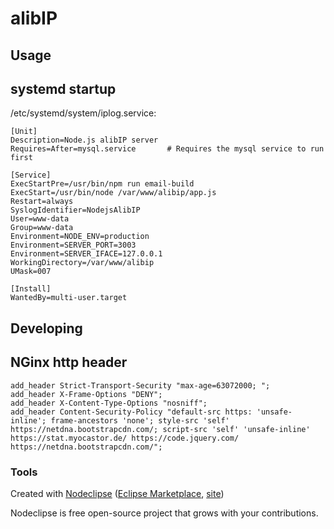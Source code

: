 

# alibIP



## Usage

## systemd startup
/etc/systemd/system/iplog.service:

```
[Unit]
Description=Node.js alibIP server
Requires=After=mysql.service       # Requires the mysql service to run first

[Service]
ExecStartPre=/usr/bin/npm run email-build
ExecStart=/usr/bin/node /var/www/alibip/app.js
Restart=always
SyslogIdentifier=NodejsAlibIP
User=www-data
Group=www-data
Environment=NODE_ENV=production
Environment=SERVER_PORT=3003
Environment=SERVER_IFACE=127.0.0.1
WorkingDirectory=/var/www/alibip
UMask=007

[Install]
WantedBy=multi-user.target
```

## Developing

## NGinx http header

```
add_header Strict-Transport-Security "max-age=63072000; ";
add_header X-Frame-Options "DENY";
add_header X-Content-Type-Options "nosniff";
add_header Content-Security-Policy "default-src https: 'unsafe-inline'; frame-ancestors 'none'; style-src 'self' https://netdna.bootstrapcdn.com/; script-src 'self' 'unsafe-inline' https://stat.myocastor.de/ https://code.jquery.com/ https://netdna.bootstrapcdn.com/";
```


### Tools

Created with [Nodeclipse](https://github.com/Nodeclipse/nodeclipse-1)
 ([Eclipse Marketplace](http://marketplace.eclipse.org/content/nodeclipse), [site](http://www.nodeclipse.org))   

Nodeclipse is free open-source project that grows with your contributions.
